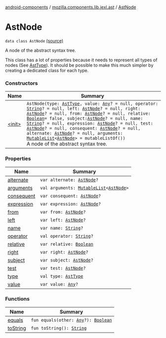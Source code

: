[android-components](../../index.md) / [mozilla.components.lib.jexl.ast](../index.md) / [AstNode](./index.md)

# AstNode

`data class AstNode` [(source)](https://github.com/mozilla-mobile/android-components/blob/master/components/lib/jexl/src/main/java/mozilla/components/lib/jexl/ast/AstNode.kt#L13)

A node of the abstract syntax tree.

This class has a lot of properties because it needs to represent all types of nodes (See [AstType](../-ast-type/index.md)). It should be
possible to make this much simpler by creating a dedicated class for each type.

### Constructors

| Name | Summary |
|---|---|
| [&lt;init&gt;](-init-.md) | `AstNode(type: `[`AstType`](../-ast-type/index.md)`, value: `[`Any`](https://kotlinlang.org/api/latest/jvm/stdlib/kotlin/-any/index.html)`? = null, operator: `[`String`](https://kotlinlang.org/api/latest/jvm/stdlib/kotlin/-string/index.html)`? = null, left: `[`AstNode`](./index.md)`? = null, right: `[`AstNode`](./index.md)`? = null, from: `[`AstNode`](./index.md)`? = null, relative: `[`Boolean`](https://kotlinlang.org/api/latest/jvm/stdlib/kotlin/-boolean/index.html)` = false, subject: `[`AstNode`](./index.md)`? = null, name: `[`String`](https://kotlinlang.org/api/latest/jvm/stdlib/kotlin/-string/index.html)`? = null, expression: `[`AstNode`](./index.md)`? = null, test: `[`AstNode`](./index.md)`? = null, consequent: `[`AstNode`](./index.md)`? = null, alternate: `[`AstNode`](./index.md)`? = null, arguments: `[`MutableList`](https://kotlinlang.org/api/latest/jvm/stdlib/kotlin.collections/-mutable-list/index.html)`<`[`AstNode`](./index.md)`> = mutableListOf())`<br>A node of the abstract syntax tree. |

### Properties

| Name | Summary |
|---|---|
| [alternate](alternate.md) | `var alternate: `[`AstNode`](./index.md)`?` |
| [arguments](arguments.md) | `val arguments: `[`MutableList`](https://kotlinlang.org/api/latest/jvm/stdlib/kotlin.collections/-mutable-list/index.html)`<`[`AstNode`](./index.md)`>` |
| [consequent](consequent.md) | `var consequent: `[`AstNode`](./index.md)`?` |
| [expression](expression.md) | `var expression: `[`AstNode`](./index.md)`?` |
| [from](from.md) | `var from: `[`AstNode`](./index.md)`?` |
| [left](left.md) | `var left: `[`AstNode`](./index.md)`?` |
| [name](name.md) | `var name: `[`String`](https://kotlinlang.org/api/latest/jvm/stdlib/kotlin/-string/index.html)`?` |
| [operator](operator.md) | `val operator: `[`String`](https://kotlinlang.org/api/latest/jvm/stdlib/kotlin/-string/index.html)`?` |
| [relative](relative.md) | `var relative: `[`Boolean`](https://kotlinlang.org/api/latest/jvm/stdlib/kotlin/-boolean/index.html) |
| [right](right.md) | `var right: `[`AstNode`](./index.md)`?` |
| [subject](subject.md) | `var subject: `[`AstNode`](./index.md)`?` |
| [test](test.md) | `var test: `[`AstNode`](./index.md)`?` |
| [type](type.md) | `val type: `[`AstType`](../-ast-type/index.md) |
| [value](value.md) | `var value: `[`Any`](https://kotlinlang.org/api/latest/jvm/stdlib/kotlin/-any/index.html)`?` |

### Functions

| Name | Summary |
|---|---|
| [equals](equals.md) | `fun equals(other: `[`Any`](https://kotlinlang.org/api/latest/jvm/stdlib/kotlin/-any/index.html)`?): `[`Boolean`](https://kotlinlang.org/api/latest/jvm/stdlib/kotlin/-boolean/index.html) |
| [toString](to-string.md) | `fun toString(): `[`String`](https://kotlinlang.org/api/latest/jvm/stdlib/kotlin/-string/index.html) |
